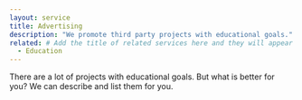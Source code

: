 ```yaml
---
layout: service
title: Advertising
description: "We promote third party projects with educational goals."
related: # Add the title of related services here and they will appear at the bottom of the page
  - Education
---
```

There are a lot of projects with educational goals. But what is better for you? We can describe and list them for you.
